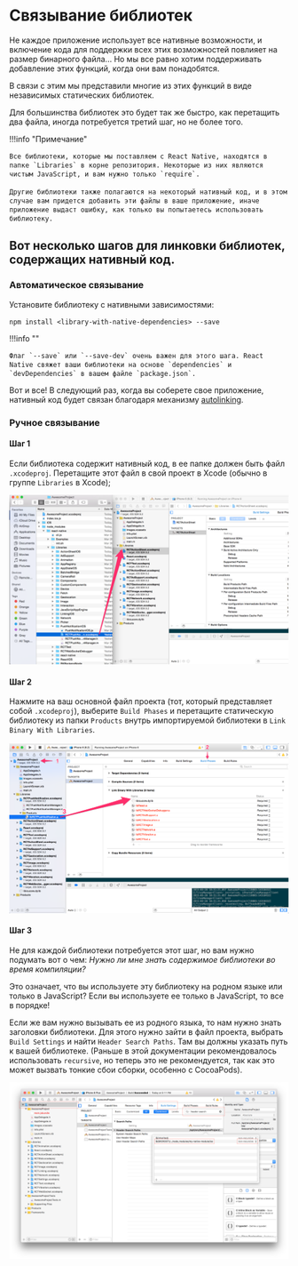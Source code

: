 # Связывание библиотек

Не каждое приложение использует все нативные возможности, и включение кода для поддержки всех этих возможностей повлияет на размер бинарного файла... Но мы все равно хотим поддерживать добавление этих функций, когда они вам понадобятся.

В связи с этим мы представили многие из этих функций в виде независимых статических библиотек.

Для большинства библиотек это будет так же быстро, как перетащить два файла, иногда потребуется третий шаг, но не более того.

!!!info "Примечание"

    Все библиотеки, которые мы поставляем с React Native, находятся в папке `Libraries` в корне репозитория. Некоторые из них являются чистым JavaScript, и вам нужно только `require`.

    Другие библиотеки также полагаются на некоторый нативный код, и в этом случае вам придется добавить эти файлы в ваше приложение, иначе приложение выдаст ошибку, как только вы попытаетесь использовать библиотеку.

## Вот несколько шагов для линковки библиотек, содержащих нативный код.

### Автоматическое связывание

Установите библиотеку с нативными зависимостями:

```shell
npm install <library-with-native-dependencies> --save
```

!!!info ""

    Флаг `--save` или `--save-dev` очень важен для этого шага. React Native свяжет ваши библиотеки на основе `dependencies` и `devDependencies` в вашем файле `package.json`.

Вот и все! В следующий раз, когда вы соберете свое приложение, нативный код будет связан благодаря механизму [autolinking](https://github.com/react-native-community/cli/blob/main/docs/autolinking.md).

### Ручное связывание

#### Шаг 1

Если библиотека содержит нативный код, в ее папке должен быть файл `.xcodeproj`. Перетащите этот файл в свой проект в Xcode (обычно в группе `Libraries` в Xcode);

![Ручное связывание](AddToLibraries.png)

#### Шаг 2

Нажмите на ваш основной файл проекта (тот, который представляет собой `.xcodeproj`), выберите `Build Phases` и перетащите статическую библиотеку из папки `Products` внутрь импортируемой библиотеки в `Link Binary With Libraries`.

![Ручное связывание](AddToBuildPhases.png)

#### Шаг 3

Не для каждой библиотеки потребуется этот шаг, но вам нужно подумать вот о чем: _Нужно ли мне знать содержимое библиотеки во время компиляции?_

Это означает, что вы используете эту библиотеку на родном языке или только в JavaScript? Если вы используете ее только в JavaScript, то все в порядке!

Если же вам нужно вызывать ее из родного языка, то нам нужно знать заголовки библиотеки. Для этого нужно зайти в файл проекта, выбрать `Build Settings` и найти `Header Search Paths`. Там вы должны указать путь к вашей библиотеке. (Раньше в этой документации рекомендовалось использовать `recursive`, но теперь это не рекомендуется, так как это может вызвать тонкие сбои сборки, особенно с CocoaPods).

![Ручное связывание](AddToSearchPaths.png)
